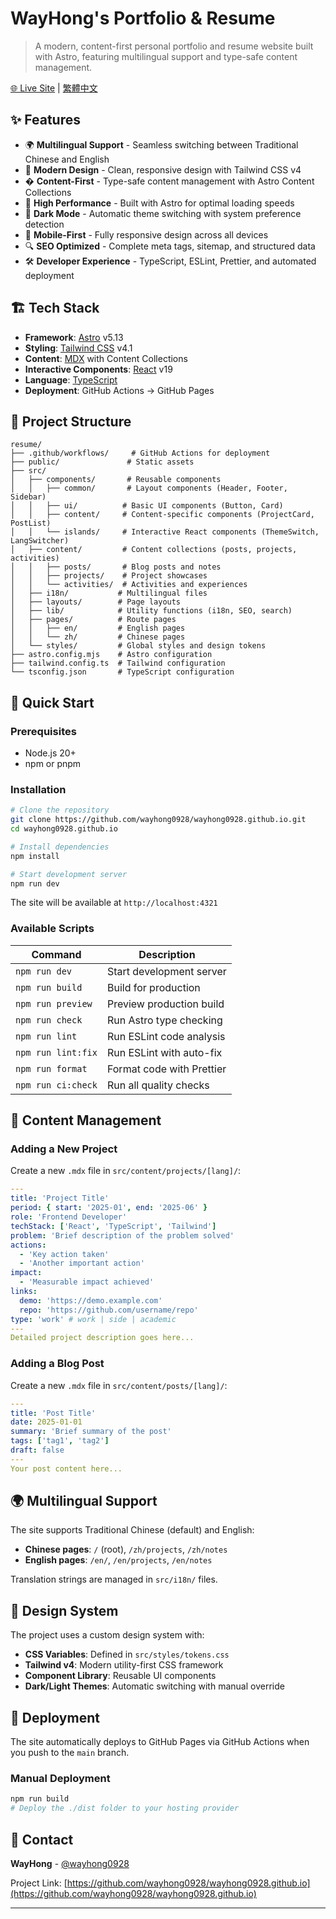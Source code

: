 # WayHong's Portfolio & Resume

> A modern, content-first personal portfolio and resume website built with Astro, featuring multilingual support and type-safe content management.

[🌐 Live Site](https://wayhong0928.github.io) | [繁體中文](./README.zh.md)

## ✨ Features

- 🌍 **Multilingual Support** - Seamless switching between Traditional Chinese and English
- 🎨 **Modern Design** - Clean, responsive design with Tailwind CSS v4
- � **Content-First** - Type-safe content management with Astro Content Collections
- 🚀 **High Performance** - Built with Astro for optimal loading speeds
- 🌙 **Dark Mode** - Automatic theme switching with system preference detection
- 📱 **Mobile-First** - Fully responsive design across all devices
- 🔍 **SEO Optimized** - Complete meta tags, sitemap, and structured data
- 🛠️ **Developer Experience** - TypeScript, ESLint, Prettier, and automated deployment

## 🏗️ Tech Stack

- **Framework**: [Astro](https://astro.build) v5.13
- **Styling**: [Tailwind CSS](https://tailwindcss.com) v4.1
- **Content**: [MDX](https://mdxjs.com) with Content Collections
- **Interactive Components**: [React](https://react.dev) v19
- **Language**: [TypeScript](https://typescriptlang.org)
- **Deployment**: GitHub Actions → GitHub Pages

## 📁 Project Structure

```text
resume/
├── .github/workflows/     # GitHub Actions for deployment
├── public/               # Static assets
├── src/
│   ├── components/       # Reusable components
│   │   ├── common/       # Layout components (Header, Footer, Sidebar)
│   │   ├── ui/          # Basic UI components (Button, Card)
│   │   ├── content/     # Content-specific components (ProjectCard, PostList)
│   │   └── islands/     # Interactive React components (ThemeSwitch, LangSwitcher)
│   ├── content/         # Content collections (posts, projects, activities)
│   │   ├── posts/       # Blog posts and notes
│   │   ├── projects/    # Project showcases
│   │   └── activities/  # Activities and experiences
│   ├── i18n/           # Multilingual files
│   ├── layouts/        # Page layouts
│   ├── lib/            # Utility functions (i18n, SEO, search)
│   ├── pages/          # Route pages
│   │   ├── en/         # English pages
│   │   └── zh/         # Chinese pages
│   └── styles/         # Global styles and design tokens
├── astro.config.mjs    # Astro configuration
├── tailwind.config.ts  # Tailwind configuration
└── tsconfig.json       # TypeScript configuration
```

## 🚀 Quick Start

### Prerequisites

- Node.js 20+
- npm or pnpm

### Installation

```bash
# Clone the repository
git clone https://github.com/wayhong0928/wayhong0928.github.io.git
cd wayhong0928.github.io

# Install dependencies
npm install

# Start development server
npm run dev
```

The site will be available at `http://localhost:4321`

### Available Scripts

| Command            | Description               |
| ------------------ | ------------------------- |
| `npm run dev`      | Start development server  |
| `npm run build`    | Build for production      |
| `npm run preview`  | Preview production build  |
| `npm run check`    | Run Astro type checking   |
| `npm run lint`     | Run ESLint code analysis  |
| `npm run lint:fix` | Run ESLint with auto-fix  |
| `npm run format`   | Format code with Prettier |
| `npm run ci:check` | Run all quality checks    |

## 📝 Content Management

### Adding a New Project

Create a new `.mdx` file in `src/content/projects/[lang]/`:

```yaml
---
title: 'Project Title'
period: { start: '2025-01', end: '2025-06' }
role: 'Frontend Developer'
techStack: ['React', 'TypeScript', 'Tailwind']
problem: 'Brief description of the problem solved'
actions:
  - 'Key action taken'
  - 'Another important action'
impact:
  - 'Measurable impact achieved'
links:
  demo: 'https://demo.example.com'
  repo: 'https://github.com/username/repo'
type: 'work' # work | side | academic
---
Detailed project description goes here...
```

### Adding a Blog Post

Create a new `.mdx` file in `src/content/posts/[lang]/`:

```yaml
---
title: 'Post Title'
date: 2025-01-01
summary: 'Brief summary of the post'
tags: ['tag1', 'tag2']
draft: false
---
Your post content here...
```

## 🌍 Multilingual Support

The site supports Traditional Chinese (default) and English:

- **Chinese pages**: `/` (root), `/zh/projects`, `/zh/notes`
- **English pages**: `/en/`, `/en/projects`, `/en/notes`

Translation strings are managed in `src/i18n/` files.

## 🎨 Design System

The project uses a custom design system with:

- **CSS Variables**: Defined in `src/styles/tokens.css`
- **Tailwind v4**: Modern utility-first CSS framework
- **Component Library**: Reusable UI components
- **Dark/Light Themes**: Automatic switching with manual override

## 🚀 Deployment

The site automatically deploys to GitHub Pages via GitHub Actions when you push to the `main` branch.

### Manual Deployment

```bash
npm run build
# Deploy the ./dist folder to your hosting provider
```

## 📧 Contact

**WayHong** - [@wayhong0928](https://github.com/wayhong0928)

Project Link: [https://github.com/wayhong0928/wayhong0928.github.io](https://github.com/wayhong0928/wayhong0928.github.io)

---
